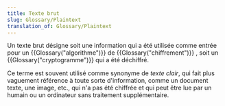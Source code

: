 ```yaml
---
title: Texte brut
slug: Glossary/Plaintext
translation_of: Glossary/Plaintext
---
```


Un texte brut désigne soit une information qui a été utilisée comme entrée pour un {{Glossary("algorithme")}} de {{Glossary("chiffrement")}} , soit un {{Glossary("cryptogramme")}} qui a été déchiffré.

Ce terme est souvent utilisé comme synonyme de _texte clair_, qui fait plus vaguement référence à toute sorte d'information, comme un document texte, une image, etc., qui n'a pas été chiffrée et qui peut être lue par un humain ou un ordinateur sans traitement supplémentaire.
